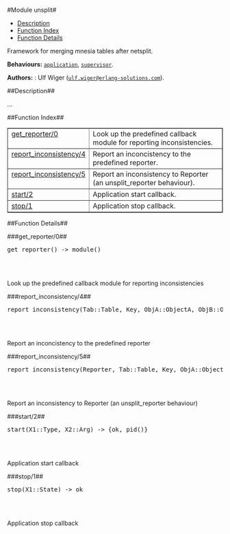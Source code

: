 

#Module unsplit#
* [Description](#description)
* [Function Index](#index)
* [Function Details](#functions)


Framework for merging mnesia tables after netsplit.



__Behaviours:__ [`application`](application.md), [`supervisor`](supervisor.md).

__Authors:__ : Ulf Wiger ([`ulf.wiger@erlang-solutions.com`](mailto:ulf.wiger@erlang-solutions.com)).<a name="description"></a>

##Description##




...
<a name="index"></a>

##Function Index##


<table width="100%" border="1" cellspacing="0" cellpadding="2" summary="function index"><tr><td valign="top"><a href="#get_reporter-0">get_reporter/0</a></td><td>Look up the predefined callback module for reporting inconsistencies.</td></tr><tr><td valign="top"><a href="#report_inconsistency-4">report_inconsistency/4</a></td><td>Report an inconcistency to the predefined reporter.</td></tr><tr><td valign="top"><a href="#report_inconsistency-5">report_inconsistency/5</a></td><td>Report an inconsistency to Reporter (an unsplit_reporter behaviour).</td></tr><tr><td valign="top"><a href="#start-2">start/2</a></td><td>Application start callback.</td></tr><tr><td valign="top"><a href="#stop-1">stop/1</a></td><td>Application stop callback.</td></tr></table>


<a name="functions"></a>

##Function Details##

<a name="get_reporter-0"></a>

###get_reporter/0##




<pre>get_reporter() -&gt; module()</pre>
<br></br>




Look up the predefined callback module for reporting inconsistencies
<a name="report_inconsistency-4"></a>

###report_inconsistency/4##




<pre>report_inconsistency(Tab::Table, Key, ObjA::ObjectA, ObjB::ObjectB) -&gt; ok</pre>
<br></br>




Report an inconcistency to the predefined reporter
<a name="report_inconsistency-5"></a>

###report_inconsistency/5##




<pre>report_inconsistency(Reporter, Tab::Table, Key, ObjA::ObjectA, ObjB::ObjectB) -&gt; ok</pre>
<br></br>




Report an inconsistency to Reporter (an unsplit_reporter behaviour)
<a name="start-2"></a>

###start/2##




<pre>start(X1::Type, X2::Arg) -&gt; {ok, pid()}</pre>
<br></br>




Application start callback
<a name="stop-1"></a>

###stop/1##




<pre>stop(X1::State) -&gt; ok</pre>
<br></br>




Application stop callback
